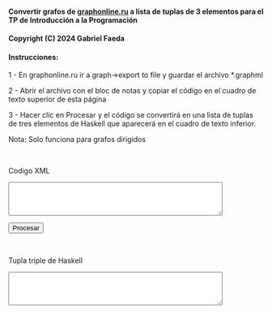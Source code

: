 <!DOCTYPE html>
<html>
<body>
<h4>Convertir grafos de <a href="https://graphonline.ru/es/" target="_blank">graphonline.ru</a> a lista de tuplas de 3 elementos para el TP de Introducción a la Programación</h4>
<h4>Copyright (C) 2024 Gabriel Faeda</h4>

<h4>Instrucciones:</h4>
<p>1 - En graphonline.ru ir a graph->export to file y guardar el archivo *.graphml</p>
<p>2 - Abrir el archivo con el bloc de notas y copiar el código en el cuadro de texto superior de esta página</p>
<p>3 - Hacer clic en Procesar y el código se convertirá en una lista de tuplas de tres elementos de Haskell que aparecerá en el cuadro de texto inferior.</p>
<p></p>
<p>Nota: Solo funciona para grafos dirigidos</p>
<br>
<p>Codigo XML</p>
<textarea id="show_input" name="input" rows="4" cols="50">
</textarea>
</p><button onclick="processGraphsXML()">Procesar</button> </p>
<br>
<p>Tupla triple de Haskell</p>
<textarea id="show_result" name="output" rows="4" cols="50">
</textarea>

<script>

var parser, xmlDoc;

parser = new DOMParser();
function processGraphsXML(){
  xmlDoc = parser.parseFromString(document.getElementById("show_input").value,"text/xml");

  var allNames = xmlDoc.getElementsByTagName("node");
  var allPaths = xmlDoc.getElementsByTagName("edge");
  document.getElementById("show_result").value = "[";
  for(i = 0; i < allPaths.length; i++){
      document.getElementById("show_result").value = document.getElementById("show_result").value + '("' + allNames[parseInt(allPaths[i].getAttribute("source"))].getAttribute("mainText") + '", "' + allNames[parseInt(allPaths[i].getAttribute("target"))].getAttribute("mainText") + '", ' + allPaths[i].getAttribute("weight") + ".0)";
      if(i < allPaths.length - 1){
          document.getElementById("show_result").value = document.getElementById("show_result").value + ","
      }
  }
  document.getElementById("show_result").value = document.getElementById("show_result").value + "]";
  }
</script>

</body>
</html>
